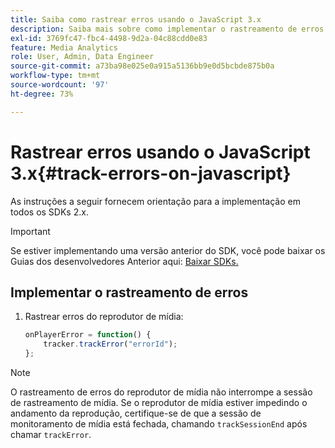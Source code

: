 ```yaml
---
title: Saiba como rastrear erros usando o JavaScript 3.x
description: Saiba mais sobre como implementar o rastreamento de erros usando o SDK do Media em aplicativos de navegador (JS).
exl-id: 3769fc47-fbc4-4498-9d2a-04c88cdd0e83
feature: Media Analytics
role: User, Admin, Data Engineer
source-git-commit: a73ba98e025e0a915a5136bb9e0d5bcbde875b0a
workflow-type: tm+mt
source-wordcount: '97'
ht-degree: 73%

---
```


# Rastrear erros usando o JavaScript 3.x{#track-errors-on-javascript}

As instruções a seguir fornecem orientação para a implementação em todos os SDKs 2.x.

>[!IMPORTANT]
>
>Se estiver implementando uma versão anterior do SDK, você pode baixar os Guias dos desenvolvedores Anterior aqui: [Baixar SDKs.](/help/getting-started/download-sdks.md)

## Implementar o rastreamento de erros

1. Rastrear erros do reprodutor de mídia:

   ```js
   onPlayerError = function() {
       tracker.trackError("errorId");
   };
   ```

>[!NOTE]
>
>O rastreamento de erros do reprodutor de mídia não interrompe a sessão de rastreamento de mídia. Se o reprodutor de mídia estiver impedindo o andamento da reprodução, certifique-se de que a sessão de monitoramento de mídia está fechada, chamando `trackSessionEnd` após chamar `trackError`.
